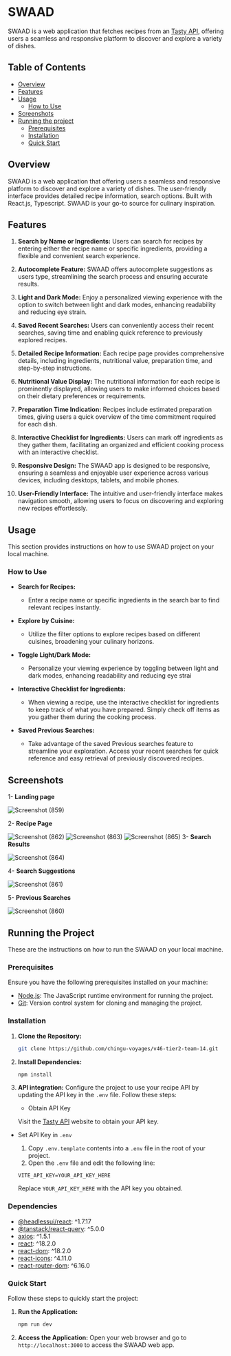 # SWAAD

SWAAD is a web application that fetches recipes from an [Tasty API](https://rapidapi.com/apidojo/api/tasty), offering users a seamless and responsive platform to discover and explore a variety of dishes. 

## Table of Contents

- [Overview](#overview)
- [Features](#features)
- [Usage](#usage)
  - [How to Use](#how-to-use)
- [Screenshots](#screenshots)
- [Running the project](#runnig-the-project)
  - [Prerequisites](#prerequisites)
  - [Installation](#installation)
  - [Quick Start](#quick-start)

## Overview
SWAAD is a web application that  offering users a seamless and responsive platform to discover and explore a variety of dishes. The user-friendly interface provides detailed recipe information, search options.
 Built with React.js, Typescript. SWAAD is your go-to source for culinary inspiration.

 ## Features

1. **Search by Name or Ingredients:**
Users can search for recipes by entering either the recipe name or specific ingredients, providing a flexible and convenient search experience.

2. **Autocomplete Feature:**
SWAAD offers autocomplete suggestions as users type, streamlining the search process and ensuring accurate results.

3. **Light and Dark Mode:**
Enjoy a personalized viewing experience with the option to switch between light and dark modes, enhancing readability and reducing eye strain.

4. **Saved Recent Searches:**
Users can conveniently access their recent searches, saving time and enabling quick reference to previously explored recipes.

5. **Detailed Recipe Information:**
Each recipe page provides comprehensive details, including ingredients, nutritional value, preparation time, and step-by-step instructions.

6. **Nutritional Value Display:**
The nutritional information for each recipe is prominently displayed, allowing users to make informed choices based on their dietary preferences or requirements.

7. **Preparation Time Indication:**
Recipes include estimated preparation times, giving users a quick overview of the time commitment required for each dish.

8. **Interactive Checklist for Ingredients:**
Users can mark off ingredients as they gather them, facilitating an organized and efficient cooking process with an interactive checklist.

9. **Responsive Design:**
The SWAAD app is designed to be responsive, ensuring a seamless and enjoyable user experience across various devices, including desktops, tablets, and mobile phones.

10. **User-Friendly Interface:**
The intuitive and user-friendly interface makes navigation smooth, allowing users to focus on discovering and exploring new recipes effortlessly.

## Usage
This section provides instructions on how to use SWAAD project on your local machine.

### How to Use


- **Search for Recipes:**
  - Enter a recipe name or specific ingredients in the search bar to find relevant recipes instantly.

- **Explore by Cuisine:**
  - Utilize the filter options to explore recipes based on different cuisines, broadening your culinary horizons.

- **Toggle Light/Dark Mode:**
  - Personalize your viewing experience by toggling between light and dark modes, enhancing readability and reducing eye strai

- **Interactive Checklist for Ingredients:**
  - When viewing a recipe, use the interactive checklist for ingredients to keep track of what you have prepared. Simply check off items as you gather them during the cooking process.

- **Saved Previous Searches:**
  - Take advantage of the saved Previous searches feature to streamline your exploration. Access your recent searches for quick reference and easy retrieval of previously discovered recipes.


## Screenshots
1- **Landing page**

![Screenshot (859)](https://github.com/chingu-voyages/v46-tier2-team-14/assets/72970648/418648dd-5d1b-4a44-a7f5-6a2a3f406821)

2- **Recipe Page**

![Screenshot (862)](https://github.com/chingu-voyages/v46-tier2-team-14/assets/72970648/9318e465-63db-4886-9c4b-d601d0967a16)
![Screenshot (863)](https://github.com/chingu-voyages/v46-tier2-team-14/assets/72970648/00bc17a5-6819-4578-bb61-e4cd2f860c6c)
![Screenshot (865)](https://github.com/chingu-voyages/v46-tier2-team-14/assets/72970648/868b96df-fa01-4881-8e2c-9d475818d373)
3- **Search Results**

![Screenshot (864)](https://github.com/chingu-voyages/v46-tier2-team-14/assets/72970648/8b552526-100d-48a7-b8bd-121279d4c131)

4- **Search Suggestions**

![Screenshot (861)](https://github.com/chingu-voyages/v46-tier2-team-14/assets/72970648/10cfbff2-3f68-4a71-9661-114898f614f5)

5- **Previous Searches**

![Screenshot (860)](https://github.com/chingu-voyages/v46-tier2-team-14/assets/72970648/6f0c3017-c9a4-45bd-825b-e4ec2c4c5531)

## Running the Project
These are the instructions on how to run the SWAAD on your local machine.

### Prerequisites

Ensure you have the following prerequisites installed on your machine:

- [Node.js](https://nodejs.org/en/download/): The JavaScript runtime environment for running the project.
- [Git](https://git-scm.com/book/en/v2/Getting-Started-Installing-Git): Version control system for cloning and managing the project.

### Installation

1. **Clone the Repository:**
    ```bash
    git clone https://github.com/chingu-voyages/v46-tier2-team-14.git
 
    ```

2. **Install Dependencies:**
    ```bash
    npm install
3. **API integration:**
Configure the project to use your recipe API by updating the API key in the `.env` file. Follow these steps:
   - Obtain API Key

    Visit the [Tasty API](https://rapidapi.com/apidojo/api/tasty) website to obtain your API key.

  - Set API Key in `.env`

    1. Copy `.env.template` contents into a `.env` file in the root of your project.
    2. Open the `.env` file and edit the following line:

    ```env
    VITE_API_KEY=YOUR_API_KEY_HERE
    ```

    Replace `YOUR_API_KEY_HERE` with the API key you obtained.

### Dependencies

- [@headlessui/react](https://www.npmjs.com/package/@headlessui/react): ^1.7.17
- [@tanstack/react-query](https://www.npmjs.com/package/@tanstack/react-query): ^5.0.0
- [axios](https://www.npmjs.com/package/axios): ^1.5.1
- [react](https://www.npmjs.com/package/react): ^18.2.0
- [react-dom](https://www.npmjs.com/package/react-dom): ^18.2.0
- [react-icons](https://www.npmjs.com/package/react-icons): ^4.11.0
- [react-router-dom](https://www.npmjs.com/package/react-router-dom): ^6.16.0

### Quick Start
Follow these steps to quickly start the project:
1. **Run the Application:**
    ```bash
    npm run dev
    ```

2. **Access the Application:**
   Open your web browser and go to `http://localhost:3000` to access the SWAAD web app.
